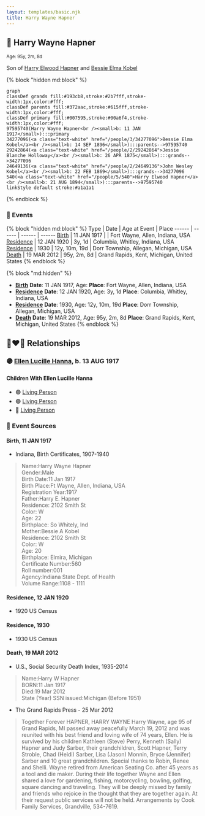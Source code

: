 ```yaml
---
layout: templates/basic.njk
title: Harry Wayne Hapner
---
```

## 🔵 Harry Wayne Hapner
<small>Age: 95y, 2m, 8d</small>

Son of [Harry Elwood Hapner](/people/5/540) and [Bessie Elma Kobel](/people/3/34277096)

{% block "hidden md:block" %}
```mermaid
graph
classDef grands fill:#193cb8,stroke:#2b7fff,stroke-width:1px,color:#fff;
classDef parents fill:#372aac,stroke:#615fff,stroke-width:1px,color:#fff;
classDef primary fill:#007595,stroke:#00a6f4,stroke-width:1px,color:#fff;
97595740(Harry Wayne Hapner<br /><small>b: 11 JAN 1917</small>):::primary
34277096(<a class="text-white" href="/people/3/34277096">Bessie Elma Kobel</a><br /><small>b: 14 SEP 1896</small>):::parents-->97595740
29242864(<a class="text-white" href="/people/2/29242864">Jessie Blanche Holloway</a><br /><small>b: 26 APR 1875</small>):::grands-->34277096
24649136(<a class="text-white" href="/people/2/24649136">John Wesley Kobel</a><br /><small>b: 22 FEB 1869</small>):::grands-->34277096
540(<a class="text-white" href="/people/5/540">Harry Elwood Hapner</a><br /><small>b: 21 AUG 1894</small>):::parents-->97595740
linkStyle default stroke:#a1a1a1
```
{% endblock %}

### 📆 Events

{% block "hidden md:block" %}
Type | Date | Age at Event | Place
------ | ------ | ------ | ------
[Birth](#event-event-2) | 11 JAN 1917 |  | Fort Wayne, Allen, Indiana, USA
[Residence](#event-event-0) | 12 JAN 1920 | 3y, 1d | Columbia, Whitley, Indiana, USA
[Residence](#event-event-1) | 1930 | 12y, 10m, 19d | Dorr Township, Allegan, Michigan, USA
[Death](#event-event-5) | 19 MAR 2012 | 95y, 2m, 8d | Grand Rapids, Kent, Michigan, United States
{% endblock %}

{% block "md:hidden" %}
- **[Birth](#event-event-2)**
**Date**: 11 JAN 1917, Age:
**Place**: Fort Wayne, Allen, Indiana, USA
- **[Residence](#event-event-0)**
**Date**: 12 JAN 1920, Age: 3y, 1d
**Place**: Columbia, Whitley, Indiana, USA
- **[Residence](#event-event-1)**
**Date**: 1930, Age: 12y, 10m, 19d
**Place**: Dorr Township, Allegan, Michigan, USA
- **[Death](#event-event-5)**
**Date**: 19 MAR 2012, Age: 95y, 2m, 8d
**Place**: Grand Rapids, Kent, Michigan, United States
{% endblock %}

## 👩‍❤️‍👨 Relationships

### 🟣 [Ellen Lucille Hanna](/people/8/84629904), b. 13 AUG 1917

#### Children With Ellen Lucille Hanna
* 🟣 [Living Person](/people/6/61459971)
* 🟣 [Living Person](/people/2/28777806)
* 🔵 [Living Person](/people/9/94321954)
### 📰 Event Sources

#### <a id="event-event-2"></a> Birth, 11 JAN 1917
* Indiana, Birth Certificates, 1907-1940
>   
  > Name:Harry Wayne Hapner  
  > Gender:Male  
  > Birth Date:11 Jan 1917  
  > Birth Place:Ft Wayne, Allen, Indiana, USA  
  > Registration Year:1917  
  > Father:Harry E. Hapner  
  > Residence: 2102 Smith St  
  > Color: W  
  > Age: 22  
  > Birthplace: So Whitely, Ind  
  > Mother:Bessie A Kobel  
  > Residence: 2102 Smith St  
  > Color: W  
  > Age: 20  
  > Birthplace: Elmira, Michigan  
  > Certificate Number:560  
  > Roll number:001  
  > Agency:Indiana State Dept. of Health  
  > Volume Range:1108 - 1111

#### <a id="event-event-0"></a> Residence, 12 JAN 1920
* 1920 US Census

#### <a id="event-event-1"></a> Residence, 1930
* 1930 US Census

#### <a id="event-event-5"></a> Death, 19 MAR 2012
* U.S., Social Security Death Index, 1935-2014
>   
  > Name:Harry W Hapner  
  > BORN:11 Jan 1917  
  > Died:19 Mar 2012  
  > State (Year) SSN issued:Michigan (Before 1951)
* The Grand Rapids Press  - 25 Mar 2012
>   
  > Together Forever HAPNER, HARRY WAYNE Harry Wayne, age 95 of Grand Rapids, MI passed away peacefully March 19, 2012 and was reunited with his best friend and loving wife of 74 years, Ellen. He is survived by his children Kathleen (Steve) Perry, Kenneth (Sally) Hapner and Judy Sarber, their grandchildren, Scott Hapner, Terry Stroble, Chad (Heidi) Sarber, Lisa (Jason) Monnin, Bryce (Jennifer) Sarber and 10 great grandchildren. Special thanks to Robin, Renee and Shelli. Wayne retired from American Seating Co. after 45 years as a tool and die maker. During their life together Wayne and Ellen shared a love for gardening, fishing, motorcycling, bowling, golfing, square dancing and traveling. They will be deeply missed by family and friends who rejoice in the thought that they are together again. At their request public services will not be held. Arrangements by Cook Family Services, Grandville, 534-7619.